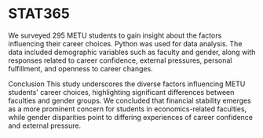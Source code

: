 # STAT365
We surveyed 295 METU students to gain insight about the factors influencing their career choices. Python was used for data analysis. The data included demographic variables such as faculty and gender, along with responses related to career confidence, external pressures, personal fulfillment, and openness to career changes. 

Conclusion
This study underscores the diverse factors influencing METU students' career choices, highlighting significant differences between faculties and gender groups. We concluded that financial stability emerges as a more prominent concern for students in economics-related faculties, while gender disparities point to differing experiences of career confidence and external pressure.
